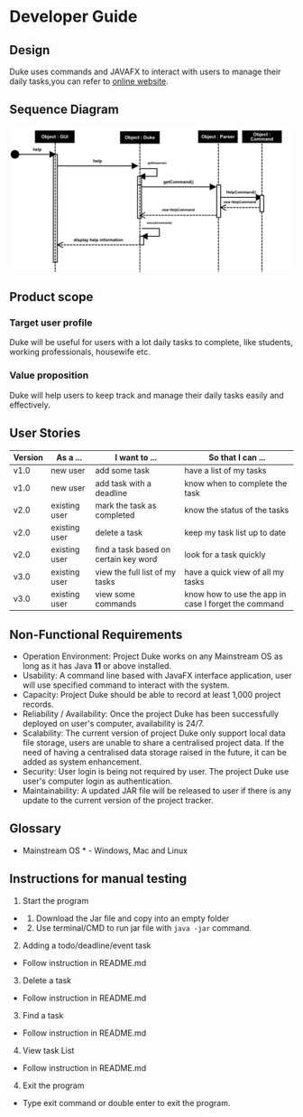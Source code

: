 # Developer Guide

## Design
Duke uses commands and JAVAFX to interact with users to manage their daily tasks,you can refer to [online website](https://yiheng0410.github.io/ip/DeveloperGuide.html).

## Sequence Diagram
![SequenceDiagram](./sequencediagram.png)


## Product scope
### Target user profile

Duke will be useful for users with a lot daily tasks to complete, like students, working professionals, housewife etc.

### Value proposition

Duke will help users to keep track and manage their daily tasks easily and effectively.

## User Stories

|Version| As a ... | I want to ... | So that I can ...|
|--------|----------|---------------|------------------|
|v1.0|new user|add some task|have a list of my tasks|
|v1.0|new user|add task with a deadline|know when to complete the task|
|v2.0|existing user|mark the task as completed|know the status of the tasks |
|v2.0|existing user|delete a task |keep my task list up to date|
|v2.0|existing user|find a task based on certain key word |look for a task quickly|
|v3.0|existing user|view the full list of my tasks|have a quick view of all my tasks|
|v3.0|existing user|view some commands|know how to use the app in case I forget the command|


## Non-Functional Requirements

* Operation Environment: Project Duke works on any Mainstream OS as long as it has Java **11** or above installed. 
* Usability: A command line based with JavaFX interface application, user will use specified command to interact with the system.
* Capacity: Project Duke should be able to record at least 1,000 project records. 
* Reliability / Availability: Once the project Duke has been successfully deployed on user's computer, availability is 24/7.   
* Scalability: The current version of project Duke only support local data file storage, users are unable to share a centralised project data.
               If the need of having a centralised data storage raised in the future, it can be added as system enhancement. 
* Security: User login is being not required by user. The project Duke use user's computer login as authentication.
* Maintainability: A updated JAR file will be released to user if there is any update to the current version of the project tracker.                 
               
## Glossary

* Mainstream OS * - Windows, Mac and Linux

## Instructions for manual testing

1. Start the program
*    1. Download the Jar file and copy into an empty folder
*    2. Use terminal/CMD to run jar file with `java -jar` command.

2. Adding a todo/deadline/event task
*    Follow instruction in README.md

3. Delete a task
*    Follow instruction in README.md

3. Find a task 
*    Follow instruction in README.md

4. View task List 
*    Follow instruction in README.md

4. Exit the program
*    Type exit command or double enter to exit the program.